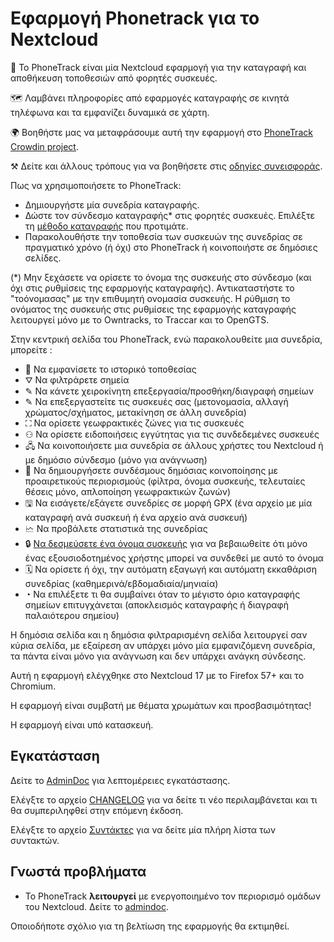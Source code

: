 # Εφαρμογή Phonetrack για το Nextcloud

📱 Το PhoneTrack είναι μία Nextcloud εφαρμογή για την καταγραφή και αποθήκευση τοποθεσιών από φορητές συσκευές.

🗺 Λαμβάνει πληροφορίες από εφαρμογές καταγραφής σε κινητά τηλέφωνα και τα εμφανίζει δυναμικά σε χάρτη.

🌍 Βοηθήστε μας να μεταφράσουμε αυτή την εφαρμογή στο [PhoneTrack Crowdin project](https://crowdin.com/project/phonetrack).

⚒ Δείτε και άλλους τρόπους για να βοηθήσετε στις [οδηγίες συνεισφοράς](https://github.com/julien-nc/phonetrack/blob/main/CONTRIBUTING.md).

Πως να χρησιμοποιήσετε το PhoneTrack:

* Δημιουργήστε μία συνεδρία καταγραφής.
* Δώστε τον σύνδεσμο καταγραφής\* στις φορητές συσκευές. Επιλέξτε τη [μέθοδο καταγραφής](https://gitlab.com/eneiluj/phonetrack-oc/wikis/userdoc#logging-methods) που προτιμάτε.
* Παρακολουθήστε την τοποθεσία των συσκευών της συνεδρίας σε πραγματικό χρόνο (ή όχι) στο PhoneTrack ή κοινοποιήστε σε δημόσιες σελίδες.

(\*) Μην ξεχάσετε να ορίσετε το όνομα της συσκευής στο σύνδεσμο (και όχι στις ρυθμίσεις της εφαρμογής καταγραφής). Αντικαταστήστε το "τοόνομασας" με την επιθυμητή ονομασία συσκευής. Η ρύθμιση το ονόματος της συσκευής στις ρυθμίσεις της εφαρμογής καταγραφής λειτουργεί μόνο με το Owntracks, το Traccar και το OpenGTS.

Στην κεντρική σελίδα του PhoneTrack, ενώ παρακολουθείτε μια συνεδρία, μπορείτε :

* 📍 Να εμφανίσετε το ιστορικό τοποθεσίας
* ⛛ Να φιλτράρετε σημεία
* ✎ Να κάνετε χειροκίνητη επεξεργασία/προσθήκη/διαγραφή σημείων
* ✎ Να επεξεργαστείτε τις συσκευές σας (μετονομασία, αλλαγή χρώματος/σχήματος, μετακίνηση σε άλλη συνεδρία)
* ⛶ Να ορίσετε γεωφρακτικές ζώνες για τις συσκευές
* ⚇ Να ορίσετε ειδοποιήσεις εγγύτητας για τις συνδεδεμένες συσκευές
* 🖧 Να κοινοποιήσετε μια συνεδρία σε άλλους χρήστες του Nextcloud ή με δημόσιο σύνδεσμο (μόνο για ανάγνωση)
* 🔗 Να δημιουργήσετε συνδέσμους δημόσιας κοινοποίησης με προαιρετικούς περιορισμούς (φίλτρα, όνομα συσκευής, τελευταίες θέσεις μόνο, απλοποίηση γεωφρακτικών ζωνών)
* 🖫 Να εισάγετε/εξάγετε συνεδρίες σε μορφή GPX (ένα αρχείο με μία καταγραφή ανά συσκευή ή ένα αρχείο ανά συσκευή)
* 🗠 Να προβάλετε στατιστικά της συνεδρίας
* 🔒 [Να δεσμεύσετε ένα όνομα συσκευής](https://gitlab.com/eneiluj/phonetrack-oc/wikis/userdoc#device-name-reservation) για να βεβαιωθείτε ότι μόνο ένας εξουσιοδοτημένος χρήστης μπορεί να συνδεθεί με αυτό το όνομα
* 🗓 Να ορίσετε ή όχι, την αυτόματη εξαγωγή και αυτόματη εκκαθάριση συνεδρίας (καθημερινά/εβδομαδιαία/μηνιαία)
* ◔ Να επιλέξετε τι θα συμβαίνει όταν το μέγιστο όριο καταγραφής σημείων επιτυγχάνεται (αποκλεισμός καταγραφής ή διαγραφή παλαιότερου σημείου)

Η δημόσια σελίδα και η δημόσια φιλτραρισμένη σελίδα λειτουργεί σαν κύρια σελίδα, με εξαίρεση αν υπάρχει μόνο μία εμφανιζόμενη συνεδρία, τα πάντα είναι μόνο για ανάγνωση και δεν υπάρχει ανάγκη σύνδεσης.

Αυτή η εφαρμογή ελέγχθηκε στο Nextcloud 17 με το Firefox 57+ και το Chromium.

Η εφαρμογή είναι συμβατή με θέματα χρωμάτων και προσβασιμότητας!

Η εφαρμογή είναι υπό κατασκευή.

## Εγκατάσταση

Δείτε το [AdminDoc](https://gitlab.com/eneiluj/phonetrack-oc/wikis/admindoc) για λεπτομέρειες εγκατάστασης.

Ελέγξτε το αρχείο [CHANGELOG](https://github.com/julien-nc/phonetrack/blob/main/CHANGELOG.md#change-log) για να δείτε τι νέο περιλαμβάνεται και τι θα συμπεριληφθεί στην επόμενη έκδοση.

Ελέγξτε το αρχείο [Συντάκτες](https://github.com/julien-nc/phonetrack/blob/main/AUTHORS.md#authors) για να δείτε μία πλήρη λίστα των συντακτών.

## Γνωστά προβλήματα

* Το PhoneTrack **λειτουργεί** με ενεργοποιημένο τον περιορισμό ομάδων του Nextcloud. Δείτε το [admindoc](https://gitlab.com/eneiluj/phonetrack-oc/wikis/admindoc#issue-with-phonetrack-restricted-to-some-groups-in-nextcloud).

Οποιοδήποτε σχόλιο για τη βελτίωση της εφαρμογής θα εκτιμηθεί.